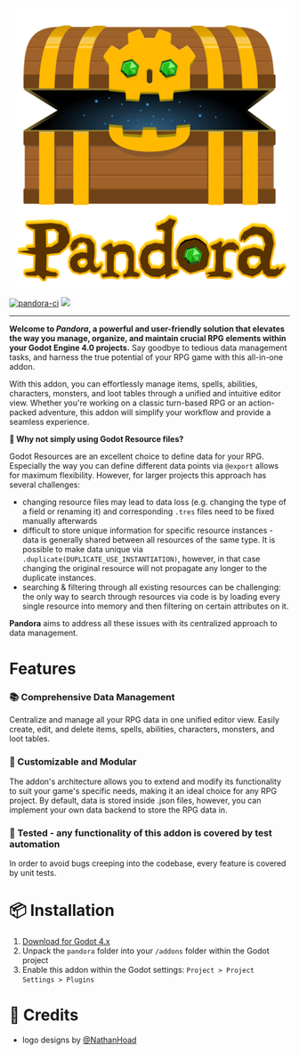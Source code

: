 ![logo](docs/assets/logo.svg)

[![pandora-ci](https://github.com/bitbrain/pandora/actions/workflows/pandora-ci.yml/badge.svg)](https://github.com/bitbrain/beehave/actions/workflows/pandora-ci.yml) [![](https://img.shields.io/discord/785246324793540608.svg?label=&logo=discord&logoColor=ffffff&color=7389D8&labelColor=6A7EC2)](https://discord.com/invite/CKBuE5djXe)

---

**Welcome to _Pandora_, a powerful and user-friendly solution that elevates the way you manage, organize, and maintain crucial RPG elements within your Godot Engine 4.0 projects.** Say goodbye to tedious data management tasks, and harness the true potential of your RPG game with this all-in-one addon.

With this addon, you can effortlessly manage items, spells, abilities, characters, monsters, and loot tables through a unified and intuitive editor view. Whether you're working on a classic turn-based RPG or an action-packed adventure, this addon will simplify your workflow and provide a seamless experience.

**🤔 Why not simply using Godot Resource files?**

Godot Resources are an excellent choice to define data for your RPG. Especially the way you can define different data points via `@export` allows for maximum flexibility. However, for larger projects this approach has several challenges:

- changing resource files may lead to data loss (e.g. changing the type of a field or renaming it) and corresponding `.tres` files need to be fixed manually afterwards
- difficult to store unique information for specific resource instances - data is generally shared between all resources of the same type. It is possible to make data unique via `.duplicate(DUPLICATE_USE_INSTANTIATION)`, however, in that case changing the original resource will not propagate any longer to the duplicate instances.
- searching & filtering through all existing resources can be challenging: the only way to search through resources via code is by loading every single resource into memory and then filtering on certain attributes on it.

**Pandora** aims to address all these issues with its centralized approach to data management.

# Features

### 📚 Comprehensive Data Management

Centralize and manage all your RPG data in one unified editor view. Easily create, edit, and delete items, spells, abilities, characters, monsters, and loot tables.


### 🔧 Customizable and Modular

The addon's architecture allows you to extend and modify its functionality to suit your game's specific needs, making it an ideal choice for any RPG project. By default, data is stored inside .json files, however, you can implement your own data backend to store the RPG data in.


### 🧪 Tested - any functionality of this addon is covered by test automation

In order to avoid bugs creeping into the codebase, every feature is covered by unit tests.

# 📦 Installation

1. [Download for Godot 4.x](https://github.com/bitbrain/pandora/archive/refs/heads/godot-4.x.zip)
2. Unpack the `pandora` folder into your `/addons` folder within the Godot project
3. Enable this addon within the Godot settings: `Project > Project Settings > Plugins`

# 🥰 Credits

- logo designs by [@NathanHoad](https://twitter.com/nathanhoad)